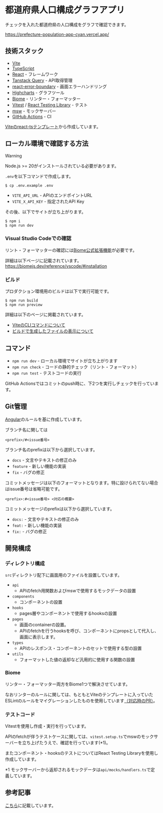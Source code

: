 # 都道府県人口構成グラフアプリ

チェックを入れた都道府県の人口構成をグラフで確認できます。

https://prefecture-population-app-cyan.vercel.app/

## 技術スタック

- [Vite](https://vite.dev/)
- [TypeScript](https://www.typescriptlang.org/) 
- [React](https://react.dev/) - フレームワーク
- [Tanstack Query](https://tanstack.com/query/latest) - API取得管理
- [react-error-boundary](https://github.com/bvaughn/react-error-boundary) - 画面エラーハンドリング
- [Highcharts](https://www.highcharts.com/) - グラフツール
- [Biome](https://biomejs.dev/) - リンター・フォーマッター
- [Vitest](https://vitest.dev/) / [React Testing Library](https://testing-library.com/docs/react-testing-library/intro) - テスト
- [msw](https://mswjs.io/) - モックサーバー
- [GitHub Actions](https://docs.github.com/en/actions) - CI

[Viteのreact-tsテンプレート](https://vite.dev/guide/#scaffolding-your-first-vite-project)から作成しています。

## ローカル環境で確認する方法

> [!WARNING]
> Node.js >= 20がインストールされている必要があります。

`.env`を以下コマンドで作成します。

```shell
$ cp .env.example .env
```

- `VITE_API_URL` - APIのエンドポイントURL
- `VITE_X_API_KEY` - 指定されたAPI Key

その後、以下でサイトが立ち上がります。

```shell
$ npm i
$ npm run dev
```

### Visual Studio Codeでの確認

リント・フォーマッターの確認には[Biome公式拡張機能](https://marketplace.visualstudio.com/items?itemName=biomejs.biome)が必要です。

詳細は以下ページに記載されています。
https://biomejs.dev/reference/vscode/#installation

### ビルド

プロダクション環境用のビルドは以下で実行可能です。

```shell
$ npm run build
$ npm run preview
```

詳細は以下のページに掲載されています。

- [ViteのCLIコマンドについて](https://vite.dev/guide/cli.html#vite-preview)
- [ビルドで生成したファイルの表示について](https://vite.dev/guide/troubleshooting#built-file-does-not-work-because-of-cors-error)

## コマンド

- `npm run dev` - ローカル環境でサイトが立ち上がります
- `npm run check` - コードの静的チェック（リント・フォーマット）
- `npm run test` - テストコードの実行

GitHub Actionsではコミットのpush時に、下2つを実行しチェックを行っています。


## Git管理

[Angular](https://github.com/angular/angular/blob/main/CONTRIBUTING.md#-commit-message-format)のルールを基に作成しています。

ブランチ名に関しては

```
<prefix>/#<issue番号>
```

ブランチ名のprefixは以下から選択しています。
- `docs` - 文言やテキストの修正のみ
- `feature` - 新しい機能の実装
- `fix` - バグの修正

コミットメッセージは以下のフォーマットとなります。特に設けられてない場合はissue番号は省略可能です。

```
<prefix>:#<issue番号> <対応の概要>
```

コミットメッセージのprefixは以下から選択しています。
- `docs:` - 文言やテキストの修正のみ
- `feat:` - 新しい機能の実装
- `fix:` - バグの修正


## 開発構成

### ディレクトリ構成

`src`ディレクトリ配下に画面用のファイルを設置しています。

- `api`
  - APIのfetch用関数およびmswで使用するモックデータの設置
- `components`
  - コンポーネントの設置
- `hooks`  
  - pages層やコンポーネントで使用するhooksの設置
- `pages`  
  - 画面のcontainerの設置。
  - APIのfetchを行うhooksを呼び、コンポーネントにpropsとして代入し、画面に表示します。
- `types`
  - APIのレスポンス・コンポーネントのセットで使用する型の設置
- `utils`
  - フォーマットした値の返却など汎用的に使用する関数の設置

### Biome

リンター・フォーマッター両方をBiome1つで解決させています。

なおリンターのルールに関しては、もともとViteのテンプレートに入っていたESLintのルールをマイグレーションしたものを使用しています[（対応時のPR）](https://github.com/miily8310s/prefecture-population-app/pull/9)。

### テストコード

Vitestを使用し作成・実行を行っています。

APIのfetchが伴うテストケースに関しては、`vitest.setup.ts`でmswのモックサーバーを立ち上げたうえで、確認を行っています(*1)。

またコンポーネント・hooksのテストについてはReact Testing Libraryを使用し作成しています。

*1 モックサーバーから返却されるモックデータは`api/mocks/handlers.ts`で定義しています。

## 参考記事

[こちら](https://github.com/miily8310s/prefecture-population-app/blob/main/REFERENCE.md)に記載しています。
